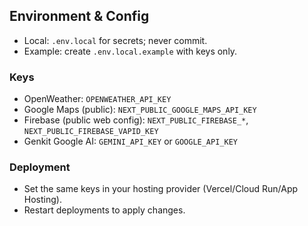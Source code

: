## Environment & Config

- Local: `.env.local` for secrets; never commit.
- Example: create `.env.local.example` with keys only.

### Keys
- OpenWeather: `OPENWEATHER_API_KEY`
- Google Maps (public): `NEXT_PUBLIC_GOOGLE_MAPS_API_KEY`
- Firebase (public web config): `NEXT_PUBLIC_FIREBASE_*`, `NEXT_PUBLIC_FIREBASE_VAPID_KEY`
- Genkit Google AI: `GEMINI_API_KEY` or `GOOGLE_API_KEY`

### Deployment
- Set the same keys in your hosting provider (Vercel/Cloud Run/App Hosting).
- Restart deployments to apply changes.
